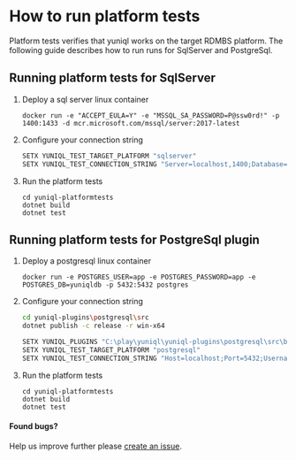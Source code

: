 ﻿# How to run platform tests

Platform tests verifies that yuniql works on the target RDMBS platform. The following guide describes how to run runs for SqlServer and PostgreSql.

## Running platform tests for SqlServer
1. Deploy a sql server linux container
	
	```console
	docker run -e "ACCEPT_EULA=Y" -e "MSSQL_SA_PASSWORD=P@ssw0rd!" -p 1400:1433 -d mcr.microsoft.com/mssql/server:2017-latest
	```

2. Configure your connection string

	```bash
	SETX YUNIQL_TEST_TARGET_PLATFORM "sqlserver"
	SETX YUNIQL_TEST_CONNECTION_STRING "Server=localhost,1400;Database=yuniqldb;User Id=SA;Password=P@ssw0rd!"
	```

3. Run the platform tests
	
	```console
	cd yuniql-platformtests
	dotnet build
	dotnet test
	```

## Running platform tests for PostgreSql plugin

1. Deploy a postgresql linux container
	
	```console
	docker run -e POSTGRES_USER=app -e POSTGRES_PASSWORD=app -e POSTGRES_DB=yuniqldb -p 5432:5432 postgres
	```

2. Configure your connection string

	```bash
	cd yuniql-plugins\postgresql\src
	dotnet publish -c release -r win-x64

	SETX YUNIQL_PLUGINS "C:\play\yuniql\yuniql-plugins\postgresql\src\bin\Release\netcoreapp3.0\win-x64\publish"
	SETX YUNIQL_TEST_TARGET_PLATFORM "postgresql"
	SETX YUNIQL_TEST_CONNECTION_STRING "Host=localhost;Port=5432;Username=app;Password=app;Database=yuniqldb"
	```

3. Run the platform tests
	
	```console
	cd yuniql-platformtests
	dotnet build
	dotnet test
	```

#### Found bugs?
Help us improve further please [create an issue](https://github.com/rdagumampan/yuniql/issues/new).